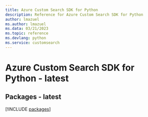 ```yaml
---
title: Azure Custom Search SDK for Python
description: Reference for Azure Custom Search SDK for Python
author: lmazuel
ms.author: lmazuel
ms.data: 03/21/2023
ms.topic: reference
ms.devlang: python
ms.service: customsearch
---
```

# Azure Custom Search SDK for Python - latest
## Packages - latest
[!INCLUDE [packages](custom-search-index.md)]